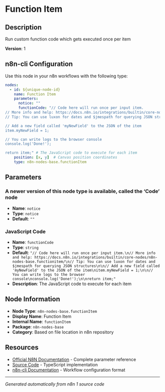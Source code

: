 # Function Item

## Description

Run custom function code which gets executed once per item

**Version**: 1

## n8n-cli Configuration

Use this node in your n8n workflows with the following type:

```yaml
nodes:
  - id: ${unique-node-id}
    name: Function Item
    parameters:
      notice: ""
      functionCode: "// Code here will run once per input item.
// More info and help: https://docs.n8n.io/integrations/builtin/core-nodes/n8n-nodes-base.functionitem/
// Tip: You can use luxon for dates and $jmespath for querying JSON structures

// Add a new field called 'myNewField' to the JSON of the item
item.myNewField = 1;

// You can write logs to the browser console
console.log('Done!');

return item;" # The JavaScript code to execute for each item
    position: [x, y]  # Canvas position coordinates
    type: n8n-nodes-base.functionItem
```

## Parameters

### A newer version of this node type is available, called the ‘Code’ node

- **Name**: `notice`
- **Type**: `notice`
- **Default**: `""`

### JavaScript Code

- **Name**: `functionCode`
- **Type**: `string`
- **Default**: `"// Code here will run once per input item.\n// More info and help: https://docs.n8n.io/integrations/builtin/core-nodes/n8n-nodes-base.functionitem/\n// Tip: You can use luxon for dates and $jmespath for querying JSON structures\n\n// Add a new field called 'myNewField' to the JSON of the item\nitem.myNewField = 1;\n\n// You can write logs to the browser console\nconsole.log('Done!');\n\nreturn item;"`
- **Description**: The JavaScript code to execute for each item


## Node Information

- **Node Type**: `n8n-nodes-base.functionItem`
- **Display Name**: Function Item
- **Internal Name**: `functionItem`
- **Package**: `n8n-nodes-base`
- **Category**: Based on file location in n8n repository

## Resources

- [Official N8N Documentation](https://docs.n8n.io/integrations/builtin/app-nodes/n8n-nodes-base.functionitem/) - Complete parameter reference
- [Source Code](https://github.com/n8n-io/n8n/blob/master/packages/nodes-base/nodes/FunctionItem/FunctionItem.node.ts) - TypeScript implementation
- [n8n-cli Documentation](https://github.com/edenreich/n8n-cli) - Workflow configuration format

---
*Generated automatically from n8n 1 source code*
